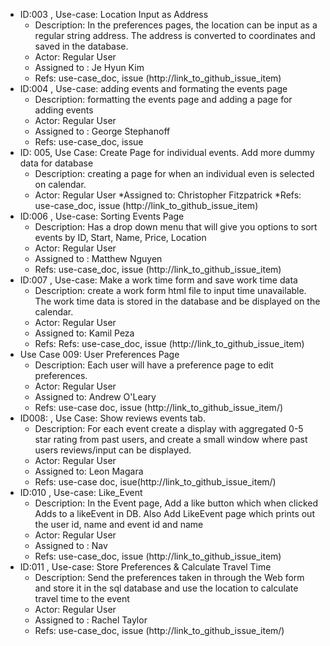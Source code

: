* ID:003 , Use-case: Location Input as Address
    * Description: In the preferences pages, the location can be input as a regular string address. The address is converted to coordinates and saved in the database.
    * Actor: Regular User
    * Assigned to : Je Hyun Kim
    * Refs: use-case_doc, issue (http://link_to_github_issue_item)
* ID:004 , Use-case: adding events and formating the events page
    * Description: formatting the events page and adding a page for adding events
    * Actor: Regular User
    * Assigned to : George Stephanoff
    * Refs: use-case_doc, issue 
* ID: 005, Use Case:  Create Page for individual events. Add more dummy data for database
    * Description: creating a page for when an individual even is selected on calendar.
    * Actor: Regular User
    *Assigned to: Christopher Fitzpatrick
    *Refs: use-case_doc, issue (http://link_to_github_issue_item)
* ID:006 , Use-case: Sorting Events Page
    * Description: Has a drop down menu that will give you options to sort events by ID, Start, Name, Price, Location 
    * Actor: Regular User
    * Assigned to : Matthew Nguyen
    * Refs: use-case_doc, issue (http://link_to_github_issue_item)
* ID:007 , Use-case: Make a work time form and save work time data
    * Description: create a work form html file to input time unavailable. The work time data is stored in the database and be displayed on the calendar. 
    * Actor: Regular User
    * Assigned to: Kamil Peza
    * Refs: Refs: use-case_doc, issue (http://link_to_github_issue_item)
* Use Case 009: User Preferences Page 
    * Description: Each user will have a preference page to edit preferences.
    * Actor: Regular User
    * Assigned to: Andrew O'Leary
    * Refs: use-case doc, issue (http://link_to_github_issue_item/)
* ID008: , Use Case: Show reviews events tab.
    * Description: For each event create a display with aggregated 0-5 star rating from past users, and create a small window where past users reviews/input can be displayed. 
    * Actor: Regular User
    * Assigned to: Leon Magara
    * Refs: use-case doc, isue(http://link_to_github_issue_item/)
* ID:010 , Use-case: Like_Event
    * Description: In the Event page, Add a like button which when clicked Adds to a likeEvent in DB. Also Add LikeEvent page which prints out the user id, name and event id and name
    * Actor: Regular User
    * Assigned to : Nav
    * Refs: use-case_doc, issue (http://link_to_github_issue_item)
* ID:011 , Use-case: Store Preferences & Calculate Travel Time
    * Description: Send the preferences taken in through the Web form and store it in the sql database and use the location to calculate travel time to the event
    * Actor: Regular User
    * Assigned to : Rachel Taylor
    * Refs: use-case_doc, issue (http://link_to_github_issue_item/)

